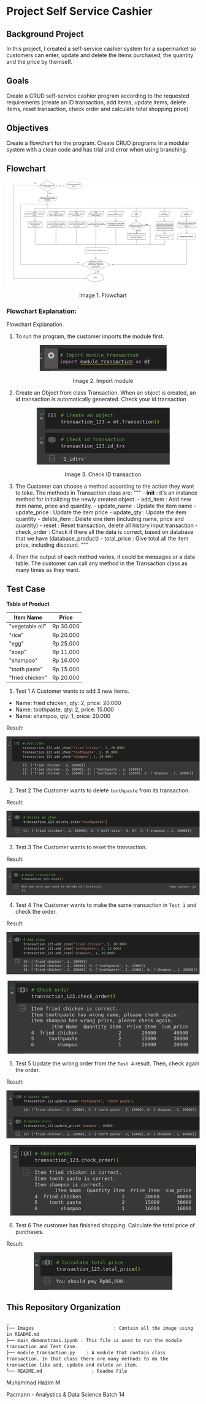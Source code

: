 # Project Self Service Cashier

## **Background Project**
In this project, I created a self-service cashier system for a supermarket so customers can enter, update and delete the items purchased, the quantity and the price by themself.

## **Goals**
Create a CRUD self-service cashier program according to the requested requirements (create an ID transaction, add items, update items, delete items, reset transaction, check order and calculate total shopping price)

## **Objectives**
Create a flowchart for the program. 
Create CRUD programs in a modular system with a clean code and has trial and error when using branching.

## **Flowchart**
<p align="center">
<img src="Images/Flowchart self cashier project.jpg" alt="flow_chart" >
</p>
<p align="center">
Image 1. Flowchart
</p>

### Flowchart Explanation:
Flowchart Explanation.
1. To run the program, the customer imports the module first.
<p align="center">
<img src="/Images/Import module.png" alt="import_module" >
</p>
<p align="center">
Image 2. Import module
</p>

2. Create an Object from class Transaction. When an object is created, an id transaction is automatically generated. 
Check your id transaction
<p align="center">
<img src="/Images/Check ID.png" alt="check_id" >
</p>
<p align="center">
Image 3. Check ID transaction
</p>

3. The Customer can choose a method according to the action they want to take.
    The methods in Transaction class are:
    """
        - __init__           : it's an instance method for initializing the newly created object.
        - add_item         : Add new item name, price and quantity.
        - update_name  : Update the item name
        - update_price   : Update the item price
        - update_qty      : Update the item quantity
        - delete_item     : Delete one item (including name, price and quantity)
        - reset                : Reset transaction, delete all history input transaction
        - check_order    : Check if there all the data is correct, based on database that we have (database_product)
        - total_price       : Give total all the item price, including discount.
    """

4. Then the output of each method varies, it could be messages or a data table. The customer can call any method in the Transaction class as many times as they want.

## **Test Case**
**Table of Product**

Item Name | Price |
--- | --- |
"vegetable oil"| Rp 30.000|
"rice"| Rp 20.000|
"egg"| Rp 25.000|
"soap"| Rp 11.000|
"shampoo"| Rp 16.000|
"tooth paste"| Rp 15.000|
"fried chicken"| Rp 20.000|

1. Test 1
A Customer wants to add 3 new items.
- Name: fried chicken, qty: 2, price: 20.000
- Name: toothpaste, qty: 2, price: 15.000
- Name: shampoo, qty: 1, price: 20.000

Result: 
<p align="center">
<img src="/Images/test_1.png" alt="test_1">
</p>

2. Test 2
The Customer wants to delete `toothpaste` from its transaction.
 
Result: 
<p align="center">
<img src="/Images/test_2.png" alt="test_2">
</p>

3. Test 3
The Customer wants to reset the transaction.

Result: 
<p align="center">
<img src="/Images/test_3.png" alt="test_3">
</p>

4. Test 4
The Customer wants to make the same transaction in `Test 1` and check the order.

Result: 
<p align="center">
<img src="/Images/test_41.png" alt="test_41">
</p>
<p align="center">
<img src="/Images/test_42.png" alt="test_42">
</p>

5. Test 5
Update the wrong order from the `Test 4` result. Then, check again the order.

Result: 
<p align="center">
<img src="/Images/test_51.png" alt="test_51">
</p>
<p align="center">
<img src="/Images/test_52.png" alt="test_52">
</p>

6. Test 6
The customer has finished shopping. Calculate the total price of purchases.

Result: 
<p align="center">
<img src="/Images/test_6.png" alt="test_6">


## **This Repository Organization**
```
_
|── Images                             : Contain all the image using in README.md
├── main_demonstrasi.ipynb : This file is used to run the module transaction and Test Case. 
├── module_transaction.py    : A module that contain class Transaction. In that class there are many methods to do the transaction like add, update and delete an item.
└── README.md                  : Readme File
```

<!-- Shoutout to Grammarly for correcting the grammar.  -->

<!-- Instruction Python Project https://docs.google.com/document/d/1TyWrKr4xPFJu3IFwt4vUW5gLXgbNRcQjSYkpGVc376I/preview#heading=h.a7e393npqdkt
 -->

Muhammad Hazim M

Pacmann - Analystics & Data Science
Batch 14
